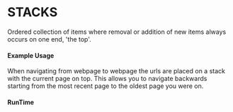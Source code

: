 # STACKS

Ordered collection of items where removal or addition of new items always occurs on one end, 'the top'.

#### Example Usage 
When navigating from webpage to webpage the urls are placed on a stack with the current page on top. This allows you to navigate backwards starting from the most recent page to the oldest page you were on. 

#### RunTime
